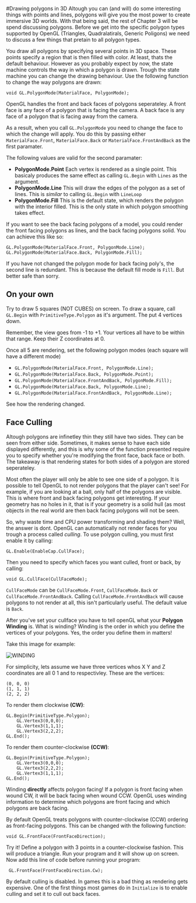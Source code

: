 #Drawing polygons in 3D
Altough you can (and will) do some interesting things with points and lines, polygons will give you the most power to create immersive 3D worlds. With that being said, the rest of Chapter 3 will be spend discussing polygons. Before we get into the specific polygon types supported by OpenGL (Triangles, Quadralatirals, Generic Poligons) we need to discuss a few things that pretain to all polygon types.

You draw all polygons by specifying several points in 3D space. These points specify a region that is then filled with color. At least, thats the default behaviour. However as you probably expect by now, the state machine controls the way in which a polygon is drawn. Trough the state machine you can change the drawing behaviour. Use the following function to change the way polygons are drawn:

```
void GL.PolygonMode(MaterialFace, PolygonMode);
```

OpenGL handles the front and back faces of polygons seperateley. A front face is any face of a polygon that is facing the camera. A back face is any face of a polygon that is facing away from the camera. 

As a result, when you call ```GL.PolygonMode``` you need to change the face to which the change will apply. You do this by passing either ```MaterialFace.Front```, ```MaterialFace.Back``` or ```MaterialFace.FrontAndBack``` as the first paramater.

The following values are valid for the second paramater:

* __PolygonMode.Point__ Each vertex is rendered as a single point. This basicaly produces the same effect as calling ```GL.Begin``` with ```Lines``` as the argument.
* __PolygonMode.Line__ This will draw the edges of the polygon as a set of lines. This is _similar_ to calling ```GL.Begin``` with ```LineLoop```
* __PolygonMode.Fill__ This is the default state, which renders the polygon with the interior filled.  This is the only state in which polygon smoothing takes effect.

If you want to see the back facing polygons of a model, you could render the front facing polygons as lines, and the back facing polygons solid. You can achieve this like so:

```
GL.PolygonMode(MaterialFace.Front, PolygonMode.Line);
GL.PolygonMode(MaterialFace.Back, PolygonMode.Fill);
```

If you have not changed the polygon mode for back facing poly's, the second line is redundant. This is because the default fill mode is ```Fill```. But better safe than sorry.

## On your own
Try to draw 5 squares (NOT CUBES) on screen. To draw a square, call ```GL.Begin``` with ```PrimitiveType.Polygon``` as it's argument. The put 4 vertices down. 

Remember, the view goes from -1 to +1. Your vertices all have to be within that range. Keep their Z coordinates at 0.

Once all 5 are rendering, set the following polygon modes (each square will have a different mode)

* ```GL.PolygonMode(MaterialFace.Front, PolygonMode.Line);```
* ```GL.PolygonMode(MaterialFace.Back, PolygonMode.Point);```
* ```GL.PolygonMode(MaterialFace.FrontAndBack, PolygonMode.Fill);```
* ```GL.PolygonMode(MaterialFace.Back, PolygonMode.Line);```
* ```GL.PolygonMode(MaterialFace.FrontAndBack, PolygonMode.Line);```

See how the rendering changed.

## Face Culling
Altough polygons are infinetley thin they still have two sides. They can be seen from either side. Sometimes, it makes sense to have each side displayed differently, and this is why some of the function presented require you to specify whether you're modifying the front face, back face or both. The takeaway is that rendering states for both sides of a polygon are stored seperateley.

Most often the player will only be able to see one side of a polygon. It is possible to tell OpenGL to not render polygons that the player can't see! For example, if you are looking at a ball, only half of the polygons are visible. This is where front and back facing polygons get interesting. If your geometry has no holes in it, that is if your geometry is a solid hull (as most objects in the real world are then back facing polygons will not be seen.

So, why waste time and CPU power transforming and shading them? Well, the answer is dont.  OpenGL can automatically not render faces for you trough a process called _culling_. To use polygon culling, you must first enable it by calling:

```
GL.Enable(EnableCap.CullFace);
```

Then you need to specify which faces you want culled, front or back, by calling:

```
void GL.CullFace(CullFaceMode);
```

```CullFaceMode``` can be ```CullFaceMode.Front```, ```CullFaceMode.Back``` or ```CullFaceMode.FrontAndBack```. Calling ```CullFaceMode.FrontAndBack``` will cause polygons to not render at all, this isn't particularly useful. The default value is ```Back```.

After you've set your cullface you have to tell openGL what your __Polygon Winding__ is. What is winding? Winding is the order in which you define the vertices of your polygons. Yes, the order you define them in matters!

Take this image for example:

![WINDING](winding.png)

For simplicity, lets assume we have three vertices whos X Y and Z coordinates are all 0 1 and to respectivley. These are the vertices:

```
(0, 0, 0)
(1, 1, 1)
(2, 2, 2)
```

To render them clockwise __(CW)__:

```
GL.Begin(PrimitiveType.Polygon);
    GL.Vertex3(0,0,0);
    GL.Vertex3(1,1,1);
    GL.Vertex3(2,2,2);
GL.End();
```
To render them counter-clockwise __(CCW)__:

```
GL.Begin(PrimitiveType.Polygon);
    GL.Vertex3(0,0,0);
    GL.Vertex3(2,2,2);
    GL.Vertex3(1,1,1);
GL.End();
```

Winding __directly__ affects polygon facing! If a polygon is front facing when wound CW, it will be back facing when wound CCW. OpenGL uses winding information to determine which polygons are front facing and which polygons are back facing.

By default OpenGL treats polygons with counter-clockwise (CCW) ordering as front-facing polygons. This can be changed with the following function:

```
void GL.FrontFace(FrontFaceDirection);
```

Try it! Define a polygon with 3 points in a counter-clockwise fashion. This will produce a triangle. Run your program and it will show up on screen. Now add this line of code before running your program:

```
 GL.FrontFace(FrontFaceDirection.Cw);
```

By default culling is disabled. In games this is a bad thing as rendering gets expensive. One of the first things most games do in ```Initialize``` is to enable culling and set it to cull out back faces.